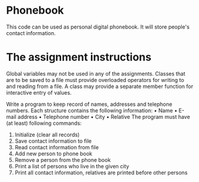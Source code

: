 # Phonebook
This code can be used as personal digital phonebook. It will store people's contact information.

# The assignment instructions
Global variables may not be used in any of the assignments. Classes that are to be saved to a file must provide overloaded operators for writing to and reading from a file. A class may provide a separate member function for interactive entry of values.

Write a program to keep record of names, addresses and telephone numbers.
Each structure contains the following information:
• Name
• E-mail address
• Telephone number
• City
• Relative
The program must have (at least) following commands:
1. Initialize (clear all records)
2. Save contact information to file
3. Read contact information from file
4. Add new person to phone book
5. Remove a person from the phone book
6. Print a list of persons who live in the given city
7. Print all contact information, relatives are printed before other persons
